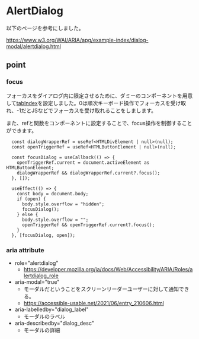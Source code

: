 # AlertDialog
以下のページを参考にしました。

https://www.w3.org/WAI/ARIA/apg/example-index/dialog-modal/alertdialog.html

## point
### focus
フォーカスをダイアログ内に限定させるために、ダミーのコンポーネントを用意して[tabIndex](https://developer.mozilla.org/ja/docs/Web/HTML/Global_attributes/tabindex)を設定しました。0は順次キーボード操作でフォーカスを受け取れ、-1だとJSなどでフォーカスを受け取れることをしまします。

また、refと関数をコンポーネントに設定することで、focus操作を制御することができます。

```tsx
  const dialogWrapperRef = useRef<HTMLDivElement | null>(null);
  const openTriggerRef = useRef<HTMLButtonElement | null>(null);

  const focusDialog = useCallback(() => {
    openTriggerRef.current = document.activeElement as HTMLButtonElement;
    dialogWrapperRef && dialogWrapperRef.current?.focus();
  }, []);

  useEffect(() => {
    const body = document.body;
    if (open) {
      body.style.overflow = "hidden";
      focusDialog();
    } else {
      body.style.overflow = "";
      openTriggerRef && openTriggerRef.current?.focus();
    }
  }, [focusDialog, open]);
```

### aria attribute
- role="alertdialog"
  - https://developer.mozilla.org/ja/docs/Web/Accessibility/ARIA/Roles/alertdialog_role
- aria-modal="true"
  - モーダルだということをスクリーンリーダーユーザーに対して通知できる。
  - https://accessible-usable.net/2021/06/entry_210606.html
- aria-labelledby="dialog_label"
  - モーダルのラベル
- aria-describedby="dialog_desc"
  - モーダルの詳細

